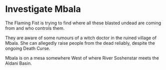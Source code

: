 # Investigate Mbala
The Flaming Fist is trying to find where all these blasted undead are coming from and who controls them. 

They are aware of some rumours of a witch doctor in the ruined village of Mbala. She can allegedly raise people from the dead reliably, despite the ongoing Death Curse. 

Mbala is on a mesa somewhere West of where River Soshenstar meets the Aldani Basin.